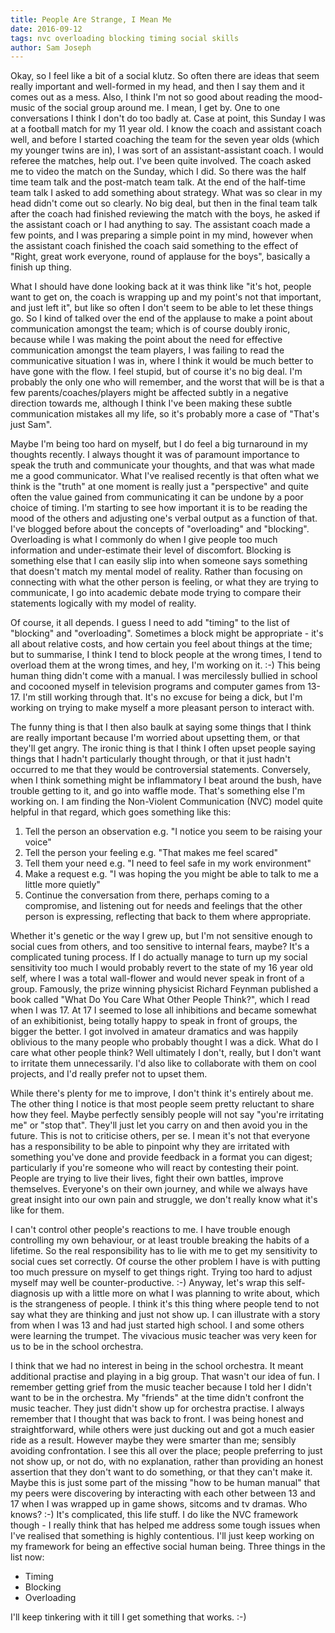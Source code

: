```yaml
---
title: People Are Strange, I Mean Me
date: 2016-09-12
tags: nvc overloading blocking timing social skills 
author: Sam Joseph
---
```


Okay, so I feel like a bit of a social klutz.  So often there are ideas that seem really important and well-formed in my head, and then I say them and it comes out as a mess.  Also, I think I'm not so good about reading the mood-music of the social group around me.  I mean, I get by.  One to one conversations I think I don't do too badly at.  Case at point, this Sunday I was at a football match for my 11 year old.  I know the coach and assistant coach well, and before I started coaching the team for the seven year olds (which my younger twins are in), I was sort of an assistant-assistant coach.  I would referee the matches, help out.  I've been quite involved.  The coach asked me to video the match on the Sunday, which I did.  So there was the half time team talk and the post-match team talk.  At the end of the half-time team talk I asked to add something about strategy.  What was so clear in my head didn't come out so clearly.  No big deal, but then in the final team talk after the coach had finished reviewing the match with the boys, he asked if the assistant coach or I had anything to say.  The assistant coach made a few points, and I was preparing a simple point in my mind, however when the assistant coach finished the coach said something to the effect of "Right, great work everyone, round of applause for the boys", basically a finish up thing.

What I should have done looking back at it was think like "it's hot, people want to get on, the coach is wrapping up and my point's not that important, and just left it", but like so often I don't seem to be able to let these things go.  So I kind of talked over the end of the applause to make a point about communication amongst the team; which is of course doubly ironic, because while I was making the point about the need for effective communication amongst the team players, I was failing to read the communicative situation I was in, where I think it would be much better to have gone with the flow.  I feel stupid, but of course it's no big deal.  I'm probably the only one who will remember, and the worst that will be is that a few parents/coaches/players might be affected subtly in a negative direction towards me, although I think I've been making these subtle communication mistakes all my life, so it's probably more a case of "That's just Sam".

Maybe I'm being too hard on myself, but I do feel a big turnaround in my thoughts recently.  I always thought it was of paramount importance to speak the truth and communicate your thoughts, and that was what made me a good communicator.  What I've realised recently is that often what we think is the "truth" at one moment is really just a "perspective" and quite often the value gained from communicating it can be undone by a poor choice of timing.  I'm starting to see how important it is to be reading the mood of the others and adjusting one's verbal output as a function of that.  I've blogged before about the concepts of "overloading" and "blocking".  Overloading is what I commonly do when I give people too much information and under-estimate their level of discomfort.  Blocking is something else that I can easily slip into when someone says something that doesn't match my mental model of reality.  Rather than focusing on connecting with what the other person is feeling, or what they are trying to communicate, I go into academic debate mode trying to compare their statements logically with my model of reality.

Of course, it all depends.  I guess I need to add "timing" to the list of "blocking" and "overloading".  Sometimes a block might be appropriate - it's all about relative costs, and how certain you feel about things at the time; but to summarise, I think I tend to block people at the wrong times, I tend to overload them at the wrong times, and hey, I'm working on it. :-) This being human thing didn't come with a manual.  I was mercilessly bullied in school and cocooned myself in television programs and computer games from 13-17.  I'm still working through that.  It's no excuse for being a dick, but I'm working on trying to make myself a more pleasant person to interact with. 

The funny thing is that I then also baulk at saying some things that I think are really important because I'm worried about upsetting them, or that they'll get angry.   The ironic thing is that I think I often upset people saying things that I hadn't particularly thought through, or that it just hadn't occurred to me that they would be controversial statements.  Conversely, when I think something might be inflammatory I beat around the bush, have trouble getting to it, and go into waffle mode.  That's something else I'm working on.  I am finding the Non-Violent Communication (NVC) model quite helpful in that regard, which goes something like this:

1. Tell the person an observation e.g. "I notice you seem to be raising your voice"
2. Tell the person your feeling e.g. "That makes me feel scared"
3. Tell them your need e.g. "I need to feel safe in my work environment"
4. Make a request e.g. "I was hoping the you might be able to talk to me a little more quietly"
5. Continue the conversation from there, perhaps coming to a compromise, and listening out for needs and feelings that the other person is expressing, reflecting that back to them where appropriate.

Whether it's genetic or the way I grew up, but I'm not sensitive enough to social cues from others, and too sensitive to internal fears, maybe?  It's a complicated tuning process.  If I do actually manage to turn up my social sensitivity too much I would probably revert to the state of my 16 year old self, where I was a total wall-flower and would never speak in front of a group.  Famously, the prize winning physicist Richard Feynman published a book called "What Do You Care What Other People Think?", which I read when I was 17.  At 17 I seemed to lose all inhibitions and became somewhat of an exhibitionist, being totally happy to speak in front of groups, the bigger the better.  I got involved in amateur dramatics and was happily oblivious to the many people who probably thought I was a dick.  What do I care what other people think?  Well ultimately I don't, really, but I don't want to irritate them unnecessarily.  I'd also like to collaborate with them on cool projects, and I'd really prefer not to upset them.

While there's plenty for me to improve, I don't think it's entirely about me.  The other thing I notice is that most people seem pretty reluctant to share how they feel.  Maybe perfectly sensibly people will not say "you're irritating me" or "stop that".  They'll just let you carry on and then avoid you in the future.  This is not to criticise others, per se.  I mean it's not that everyone has a responsibility to be able to pinpoint why they are irritated with something you've done and provide feedback in a format you can digest; particularly if you're someone who will react by contesting their point.  People are trying to live their lives, fight their own battles, improve themselves.  Everyone's on their own journey, and while we always have great insight into our own pain and struggle, we don't really know what it's like for them.

I can't control other people's reactions to me.  I have trouble enough controlling my own behaviour, or at least trouble breaking the habits of a lifetime.  So the real responsibility has to lie with me to get my sensitivity to social cues set correctly.  Of course the other problem I have is with putting too much pressure on myself to get things right.  Trying too hard to adjust myself may well be counter-productive. :-) Anyway, let's wrap this self-diagnosis up with a little more on what I was planning to write about, which is the strangeness of people.  I think it's this thing where people tend to not say what they are thinking and just not show up. I can illustrate with a story from when I was 13 and had just started high school.  I and some others were learning the trumpet.  The vivacious music teacher was very keen for us to be in the school orchestra.  

I think that we had no interest in being in the school orchestra.  It meant additional practise and playing in a big group. That wasn't our idea of fun.  I remember getting grief from the music teacher because I told her I didn't want to be in the orchestra.  My "friends" at the time didn't confront the music teacher. They just didn't show up for orchestra practise.  I always remember that I thought that was back to front.  I was being honest and straightforward, while others were just ducking out and got a much easier ride as a result. However maybe they were smarter than me; sensibly avoiding confrontation.  I see this all over the place; people preferring to just not show up, or not do, with no explanation, rather than providing an honest assertion that they don't want to do something, or that they can't make it.  Maybe this is just some part of the missing "how to be human manual" that my peers were discovering by interacting with each other between 13 and 17 when I was wrapped up in game shows, sitcoms and tv dramas.  Who knows? :-) It's complicated, this life stuff.  I do like the NVC framework though - I really think that has helped me address some tough issues when I've realised that something is highly contentious.  I'll just keep working on my framework for being an effective social human being.  Three things in the list now:

* Timing
* Blocking
* Overloading

I'll keep tinkering with it till I get something that works. :-)

 









